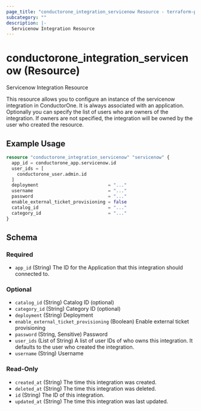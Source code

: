```yaml
---
page_title: "conductorone_integration_servicenow Resource - terraform-provider-conductorone"
subcategory: ""
description: |-
  Servicenow Integration Resource
---
```


# conductorone_integration_servicenow (Resource)

Servicenow Integration Resource

This resource allows you to configure an instance of the servicenow integration in ConductorOne.
It is always associated with an application. Optionally you can specify the list of users who are owners of the integration.
If owners are not specified, the integration will be owned by the user who created the resource.

## Example Usage

```terraform
resource "conductorone_integration_servicenow" "servicenow" {
  app_id = conductorone_app.servicenow.id
  user_ids = [
    conductorone_user.admin.id
  ]
  deployment                          = "..."
  username                            = "..."
  password                            = "..."
  enable_external_ticket_provisioning = false
  catalog_id                          = "..."
  category_id                         = "..."
}
```

<!-- schema generated by tfplugindocs -->
## Schema

### Required

- `app_id` (String) The ID for the Application that this integration should connected to.

### Optional

- `catalog_id` (String) Catalog ID (optional)
- `category_id` (String) Category ID (optional)
- `deployment` (String) Deployment
- `enable_external_ticket_provisioning` (Boolean) Enable external ticket provisioning
- `password` (String, Sensitive) Password
- `user_ids` (List of String) A list of user IDs of who owns this integration. It defaults to the user who created the integration.
- `username` (String) Username

### Read-Only

- `created_at` (String) The time this integration was created.
- `deleted_at` (String) The time this integration was deleted.
- `id` (String) The ID of this integration.
- `updated_at` (String) The time this integration was last updated.
